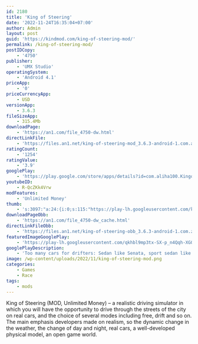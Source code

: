 ```yaml
---
id: 2180
title: 'King of Steering'
date: '2022-11-24T16:35:04+07:00'
author: Admin
layout: post
guid: 'https://kindmod.com/king-of-steering-mod/'
permalink: /king-of-steering-mod/
postIDCopy:
    - '4750'
publisher:
    - 'UMX Studio'
operatingSystem:
    - 'Android 4.1'
priceApp:
    - '0'
priceCurrencyApp:
    - USD
versionApp:
    - 3.6.3
fileSizeApp:
    - 315.4Mb
downloadPage:
    - 'https://an1.com/file_4750-dw.html'
directLinkFile:
    - 'https://files.an1.net/king-of-steering-mod_3.6.3-android-1.com.apk'
ratingCount:
    - '1254'
ratingValue:
    - '3.9'
googlePlay:
    - 'https://play.google.com/store/apps/details?id=com.aliha100.KingofSteering'
youtubeID:
    - R-QcZKk4Vrw
modFeatures:
    - 'Unlimited Money'
thumb:
    - 's:3097:"a:24:{i:0;s:115:"https://play-lh.googleusercontent.com/kD5jk2E_KLOXCpm2Xx79OHqXvjk1yh_hrPkr-MiPWyStfDI1SYcptSfpzaR7IqECsWA=w526-h296";i:1;s:114:"https://play-lh.googleusercontent.com/If_MeuVL9PWVhRLij7I9P8uSlw6VU6CmKbVdh8XLkkBFdjbgXnQX_nbH797Xk3P7yA=w526-h296";i:2;s:115:"https://play-lh.googleusercontent.com/Qof537J17fm3IPlqVniS4Xyu8lQL0gQg3p5SuTObziMX7__3lF6NbwJHnPcrKUxNqY0=w526-h296";i:3;s:116:"https://play-lh.googleusercontent.com/CxDsjJpoCyU0Cn-GHCjQT7yneDPdlEmT8vbFo6HiG8pCZV03yoSP2sydIC3jmIzuFFKv=w526-h296";i:4;s:115:"https://play-lh.googleusercontent.com/HATj3lpM2CBcUgVS3C68G-fHuj9ca0f8xLlkvavEITDqfygsjMosWRO2OCpPn-Kw8gA=w526-h296";i:5;s:116:"https://play-lh.googleusercontent.com/vW7ixjj5I4a6LX8ebLgIjP8tCq31xcJ8TdRPLrS4EwGVvytNkv2f5zCZ0_JPb0vVpLD0=w526-h296";i:6;s:116:"https://play-lh.googleusercontent.com/AoRF6-7JMrEaJ_-SFOB0hWI37HLf-XQFQoTMvp8yBcg2dfrP1RTx8Ub0yk0lJDCOkFZ7=w526-h296";i:7;s:114:"https://play-lh.googleusercontent.com/lDWnp0BfBpmqOhyYPtKnJA_c2YejsBWtEQL4musUW6wfdTpw30GHdSdxHGmImWF08A=w526-h296";i:8;s:115:"https://play-lh.googleusercontent.com/1ZMnme13nxpSwIxA3qupTEKKvooEn4Gemvi_WZ8ELBDXuTyu6xfDwHZ0z_hnHqZGLws=w526-h296";i:9;s:116:"https://play-lh.googleusercontent.com/M8Z-X_mQpFRp3shuhgiCuZ326oBDuwMR1nP1RjlGFCqwiYtCjcNHy8TCDN3T88-g-mxf=w526-h296";i:10;s:114:"https://play-lh.googleusercontent.com/3QaOt9bUyemqsYy_S6PCxHruTpuZcTc8PTodkP9FBXzTG27tD2LqUpvHKfd8tLNnkw=w526-h296";i:11;s:115:"https://play-lh.googleusercontent.com/jt-erylHrPGFLvZAp_2A0w-87e_S3hsx_8OPfPw5G9JpoXLuiG0PqyO0Kafr_VQUzbs=w526-h296";i:12;s:116:"https://play-lh.googleusercontent.com/rkqs6niXwBin1rpQxxhDNaMan9-97SX6D1Nq8zru0eINw3JZLOswx1RO-Nma_lSwG67l=w526-h296";i:13;s:115:"https://play-lh.googleusercontent.com/tvfjIltl2Lb9_496J0rAGmj-yRJwfO3bM91pTwYFQpcm8zdeR1EFltZvfNmluGlcPs8=w526-h296";i:14;s:114:"https://play-lh.googleusercontent.com/hAOfZ5r-2py6qki9GqBLONe4iOYk0MFLGqgfHnVGsIYV86-o-2A1s2jgqu6qWeA1Dg=w526-h296";i:15;s:115:"https://play-lh.googleusercontent.com/kl5e5AbwdKd0ZabXxNXjywPtvSQE6adJp2c6fusH6DAIJ5jdxVEUyZ1feYpaspVu2fM=w526-h296";i:16;s:115:"https://play-lh.googleusercontent.com/un8wM41PrROWQfV72eFGKy8oma_XCzjZz9h9bWjhGynSYblAFXuY7O_O8QcZduPC_Jg=w526-h296";i:17;s:115:"https://play-lh.googleusercontent.com/KW9Ly0WIEZMKRMv6y4i5LhnMaC4ZQhuVjyy62LKf9Vl0O6YtsoR9g3gqwOSdNNnyodU=w526-h296";i:18;s:116:"https://play-lh.googleusercontent.com/KI4Fiejsj-Glsnc4jiPdqZKAMLoKDRGnkWuKr-UGOuJq2VptvoOPxPOY8pVMXIoeaYzY=w526-h296";i:19;s:116:"https://play-lh.googleusercontent.com/X635bQt4bwdHQcNoWw4Ishu6tPTELEhYPF7t81uIgo2e6tre-EYwBxo2W4WH2SvwWgvT=w526-h296";i:20;s:116:"https://play-lh.googleusercontent.com/1iO3FTzKhF8-6MnexU3pqfZKsUSxCYw5vH7UDWobu5IEQizwWPSPWxTqqRyOgDoHI4I6=w526-h296";i:21;s:116:"https://play-lh.googleusercontent.com/3TPL3U3rqdfRcnLG3fRu_2Bzys_-435nF-Su_dcJVOovsbIJYXQ7i7O_KJDU0IR3MMsV=w526-h296";i:22;s:115:"https://play-lh.googleusercontent.com/VocFsGaqOI-uBAOJZgCMpnrfRr89iV-POWeolTSeZpFOGG4p4QRUN-1SZGtgyB68n7U=w526-h296";i:23;s:114:"https://play-lh.googleusercontent.com/OikybWqeN9vHfZR4YZ7NVH10hun6xrISWro3MRm-8HfBV2j6rLPc7hvObMuMvzrf_w=w526-h296";}";'
downloadPageObb:
    - 'https://an1.com/file_4750-dw_cache.html'
directLinkFileObb:
    - 'https://files.an1.net/king-of-steering-obb_3.6.3-android-1.com.zip'
featuredImageGooglePlay:
    - 'https://play-lh.googleusercontent.com/qkhbl9mp3tx-SX-p_n4Qqh-XGOoYZAdXHAHzIR7ef0M9wa0Ut_OMt7tvfSJ4ib5aGCG2'
googlePlayDescription:
    - 'Too many cars for drifters: Sedan like Senata, sport sedan like charger, 4x4 wheel like super, pick up cars, or SUV cars like Yukon or Rolls. In KOS, feel free to upgrade your cars as you like whether to change the color or add some special stickers, show us your skills!Game modes: onlineoffline, the special mode is the “tafjeer” try it! With every update there will be a lot of gifts and championships.This game will make you feel like you are in a real world where you can buy food from restaurant, supermarkets. You can find the  gas stations, ATM’s, car services and mosques around the map in a public server or your own.'
image: /wp-content/uploads/2022/11/king-of-steering-mod.png
categories:
    - Games
    - Race
tags:
    - mods
---
```


King of Steering (MOD, Unlimited Money) – a realistic driving simulator in which you will have the opportunity to drive through the streets of the city on real cars, and the choice of several modes including free, drift and so on. The main emphasis developers made on realism, so the dynamic change in the weather, the change of day and night, real cars, a well-developed physical model, an open game world.